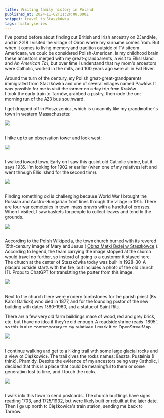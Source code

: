 ```yaml
---
title: Visiting family history in Poland
published_at: 2024-11-02T11:20:00.000Z
snippet: travel to Staszkówka
tags: historyseries
---
```


I've posted before about finding out British and Irish ancestry on 23andMe, and in 2018  I visited the village of Oiron where my surname comes from. But when it comes to living memory and tradition outside of TV sitcom Americana, we could be considered Polish-American. In my childhood brain these ancestors merged with my great-grandparents, a visit to Ellis Island, and *An American Tail*, but over time I understand that my mom's ancestors were Catholic, worked in the mills, and 100 years ago were all in Fall River.

Around the turn of the century, my Polish great-great-grandparents immigrated from Staszkówka and one of several villages named Pawłów. It was possible for me to visit the former on a day trip from Kraków.<br/>
I took the early train to Tarnów, grabbed a pastry, then rode the one morning run of the A23 bus southward.

I get dropped off in Moszczenica, which is uncannily like my grandmother's town in western Massachusetts:

<img src="/blog-images/poland-1.jpg"/><br/><br/>

I hike up to an observation tower and look west:

<img src="/blog-images/poland-2.jpg"/><br/><br/>

I walked toward town. Early on I saw this quaint old Catholic shrine, but it says 1935. I'm looking for 1902 or earlier (when one of my relatives left and went through Ellis Island for the second time).

<img src="/blog-images/poland-3.jpg"/><br/><br/>

Finding something old is challenging because World War I brought the Russian and Austro-Hungarian front lines through the village in 1915. There are four war cemeteries in town, mass graves with a handful of crosses. When I visited, I saw baskets for people to collect leaves and tend to the grounds.

<img src="/blog-images/poland-4.jpg"/><br/><br/>

According to the Polish Wikipedia, the town church burned with its revered 15th-century image of Mary and Jesus (
[Obraz Matki Bożej w Staszkówce](https://pl.wikipedia.org/wiki/Obraz_Matki_Bo%C5%BCej_w_Staszk%C3%B3wce)
). According to legend, the team carrying the image stopped at the church would travel no further, so instead of going to a customer it stayed here.<br/>
The church at the center of Staszkówka today was built in 1928–30. A placard outside starts with the fire, but includes a photo of the old church [1]. Props to ChatGPT for translating the poster from this image.

<img src="/blog-images/poland-5.jpg"/><br/><br/>

Next to the church there were modern tombstones for the parish priest (Ks. Karol Garlicki) who died in 1877, and for the founding pastor of the new building with dates 1880–1960, and a statue of Saint Rita.

There are a few very old farm buildings made of wood, red and grey brick, etc. but I have no idea if they're old enough.
A roadside shrine reads '1895', so this is also contemporary to my relatives. I mark it on OpenStreetMap.

<img src="/blog-images/poland-6.jpg"/><br/><br/>

I continue walking and get to a hiking trail with some large glacial rocks and a view of Ciężkowice. The trail gives the rocks names: Baszta, Pustelnia (I think), Piramidy. Despite the evidence of my ancestors being very Catholic, I decided that this is a place that could be meaningful to them or some generation lost to time, and I touch the rocks.

<img src="/blog-images/poland-7.jpg"/><br/><br/>

I walk into this town to send postcards. The church buildings have signs reading 1703, and 1725/1932, but were likely built or rebuilt at the later date.<br/>
Then I go up north to Ciężkowice's train station, sending me back to Tarnów.

<br/>
<br/>
<br/>
